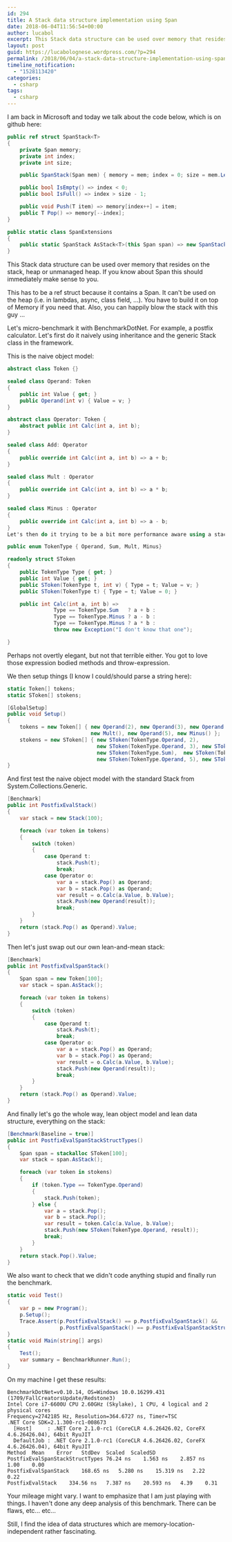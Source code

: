 ```yaml
---
id: 294
title: A Stack data structure implementation using Span
date: 2018-06-04T11:56:54+00:00
author: lucabol
excerpt: This Stack data structure can be used over memory that resides on the stack, heap or unmanaged heap. If you know about Span this should immediately make sense to you.
layout: post
guid: https://lucabolognese.wordpress.com/?p=294
permalink: /2018/06/04/a-stack-data-structure-implementation-using-span/
timeline_notification:
  - "1528113420"
categories:
  - csharp
tags:
  - csharp
---
```

I am back in Microsoft and today we talk about the code below, which is on github here:
```csharp
public ref struct SpanStack<T>
{
    private Span memory;
    private int index;
    private int size;

    public SpanStack(Span mem) { memory = mem; index = 0; size = mem.Length; }

    public bool IsEmpty() => index < 0;
    public bool IsFull() => index > size - 1;

    public void Push(T item) => memory[index++] = item;
    public T Pop() => memory[--index];
}

public static class SpanExtensions
{
    public static SpanStack AsStack<T>(this Span span) => new SpanStack(span);
}
```
This Stack data structure can be used over memory that resides on the stack, heap or unmanaged heap. If you know about Span this should immediately make sense to you.

This has to be a ref struct because it contains a Span. It can't be used on the heap (i.e. in lambdas, async, class field, ...). You have to build it on top of Memory if you need that. Also, you can happily blow the stack with this guy ...

Let's micro-benchmark it with BenchmarkDotNet.  For example, a postfix calculator. Let's first do it naively using inheritance and the generic Stack class in the framework.

This is the naive object model:
```csharp
abstract class Token {}

sealed class Operand: Token
{
    public int Value { get; }
    public Operand(int v) { Value = v; }
}

abstract class Operator: Token {
    abstract public int Calc(int a, int b);
}

sealed class Add: Operator
{
    public override int Calc(int a, int b) => a + b;
}

sealed class Mult : Operator
{
    public override int Calc(int a, int b) => a * b;
}

sealed class Minus : Operator
{
    public override int Calc(int a, int b) => a - b;
}
Let's then do it trying to be a bit more performance aware using a stack friendly representation:

public enum TokenType { Operand, Sum, Mult, Minus}

readonly struct SToken
{
    public TokenType Type { get; }
    public int Value { get; }
    public SToken(TokenType t, int v) { Type = t; Value = v; }
    public SToken(TokenType t) { Type = t; Value = 0; }

    public int Calc(int a, int b) =>
               Type == TokenType.Sum   ? a + b :
               Type == TokenType.Minus ? a - b :
               Type == TokenType.Minus ? a * b :
               throw new Exception("I don't know that one");

}
```
Perhaps not overtly elegant, but not that terrible either. You got to love those expression bodied methods and throw-expression.

We then setup things (I know I could/should parse a string here):
```csharp
static Token[] tokens;
static SToken[] stokens;

[GlobalSetup]
public void Setup()
{
    tokens = new Token[] { new Operand(2), new Operand(3), new Operand(4), new Add(),
                           new Mult(), new Operand(5), new Minus() };
    stokens = new SToken[] { new SToken(TokenType.Operand, 2),
                             new SToken(TokenType.Operand, 3), new SToken(TokenType.Operand, 4),
                             new SToken(TokenType.Sum),  new SToken(TokenType.Mult),
                             new SToken(TokenType.Operand, 5), new SToken(TokenType.Minus)};
}
```
And first test the naive object model with the standard Stack from System.Collections.Generic.
```csharp
[Benchmark]
public int PostfixEvalStack()
{
    var stack = new Stack(100);

    foreach (var token in tokens)
    {
        switch (token)
        {
            case Operand t:
                stack.Push(t);
                break;
            case Operator o:
                var a = stack.Pop() as Operand;
                var b = stack.Pop() as Operand;
                var result = o.Calc(a.Value, b.Value);
                stack.Push(new Operand(result));
                break;
        }
    }
    return (stack.Pop() as Operand).Value;
}
```
Then let's just swap out our own lean-and-mean stack:
```csharp
[Benchmark]
public int PostfixEvalSpanStack()
{
    Span span = new Token[100];
    var stack = span.AsStack();

    foreach (var token in tokens)
    {
        switch (token)
        {
            case Operand t:
                stack.Push(t);
                break;
            case Operator o:
                var a = stack.Pop() as Operand;
                var b = stack.Pop() as Operand;
                var result = o.Calc(a.Value, b.Value);
                stack.Push(new Operand(result));
                break;
        }
    }
    return (stack.Pop() as Operand).Value;
}
```
And finally let's go the whole way, lean object model and lean data structure, everything on the stack:
```csharp
[Benchmark(Baseline = true)]
public int PostfixEvalSpanStackStructTypes()
{
    Span span = stackalloc SToken[100];
    var stack = span.AsStack();

    foreach (var token in stokens)
    {
        if (token.Type == TokenType.Operand)
        {
            stack.Push(token);
        } else {
            var a = stack.Pop();
            var b = stack.Pop();
            var result = token.Calc(a.Value, b.Value);
            stack.Push(new SToken(TokenType.Operand, result));
            break;
        }
    }
    return stack.Pop().Value;
}
```
We also want to check that we didn't code anything stupid and finally run the benchmark.
```csharp
static void Test()
{
    var p = new Program();
    p.Setup();
    Trace.Assert(p.PostfixEvalStack() == p.PostfixEvalSpanStack() &&
                 p.PostfixEvalSpanStack() == p.PostfixEvalSpanStackStructTypes());
}
static void Main(string[] args)
{
    Test();
    var summary = BenchmarkRunner.Run();
}
```
On my machine I get these results:

```
BenchmarkDotNet=v0.10.14, OS=Windows 10.0.16299.431 (1709/FallCreatorsUpdate/Redstone3)
Intel Core i7-6600U CPU 2.60GHz (Skylake), 1 CPU, 4 logical and 2 physical cores
Frequency=2742185 Hz, Resolution=364.6727 ns, Timer=TSC
.NET Core SDK=2.1.300-rc1-008673
  [Host]     : .NET Core 2.1.0-rc1 (CoreCLR 4.6.26426.02, CoreFX 4.6.26426.04), 64bit RyuJIT
  DefaultJob : .NET Core 2.1.0-rc1 (CoreCLR 4.6.26426.02, CoreFX 4.6.26426.04), 64bit RyuJIT
Method	Mean	Error	StdDev	Scaled	ScaledSD
PostfixEvalSpanStackStructTypes	76.24 ns	1.563 ns	2.857 ns	1.00	0.00
PostfixEvalSpanStack	168.65 ns	5.280 ns	15.319 ns	2.22	0.22
PostfixEvalStack	334.56 ns	7.387 ns	20.593 ns	4.39	0.31
```
Your mileage might vary. I want to emphasize that I am just playing with things. I haven't done any deep analysis of this benchmark. There can be flaws, etc... etc...

Still, I find the idea of data structures which are memory-location-independent rather fascinating.
